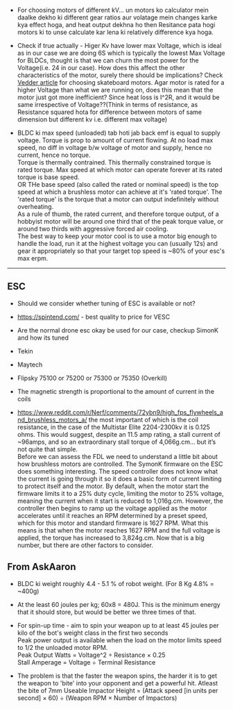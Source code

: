 - For choosing motors of different kV... un motors ko calculator mein daalke dekho ki different gear ratios aur volatage mein changes karke kya effect hoga, and heat output dekhna ho then Resitance pata hogi motors ki to unse calculate kar lena ki relatively difference kya hoga.

- Check if true actually - Higer Kv have lower max Voltage, which is ideal as in our case we are doing 6S which is typically the lowest Max Voltage for BLDCs, thought is that we can churn the most power for the Voltage(i.e. 24 in our case). How does this affect the other characteristics of the motor, surely there should be implications? Check [Vedder article](https://vedder.se/2014/10/chosing-the-right-bldc-motor-and-battery-setup-for-an-electric-skateboard/) for choosing skateboard motors. Agar motor is rated for a higher Voltage than what we are running on, does this mean that the motor just got more inefficient? Since heat loss is I^2R, and it would be same irrespective of Voltage??(Think in terms of resistance, as Resistance squared hota for difference between motors of same dimension but different kv i.e. different max voltage)

- BLDC ki max speed (unloaded) tab hoti jab back emf is equal to supply voltage. Torque is prop to amount of current flowing. At no load max speed, no diff in voltage b/w voltage of motor and supply, hence no current, hence no torque.\
Torque is thermally contrained. This thermally constrained torque is rated torque. Max speed at which motor can operate forever at its rated torque is base speed.\
OR THe base speed (also called the rated or nominal speed) is the top speed at which a brushless motor can achieve at it's 'rated torque'. The 'rated torque' is the torque that a motor can output indefinitely without overheating.\
As a rule of thumb, the rated current, and therefore torque output, of a hobbyist motor will be around one third that of the peak torque value, or around two thirds with aggressive forced air cooling.\
The best way to keep your motor cool is to use a motor big enough to handle the load, run it at the highest voltage you can (usually 12s) and gear it appropriately so that your target top speed is ~80% of your esc's max erpm.

---

## ESC
- Should we consider whether tuning of ESC is available or not?
- https://spintend.com/ - best quality to price for VESC
- Are the normal drone esc okay be used for our case, checkup SimonK and how its tuned
- Tekin
- Maytech
- Flipsky 75100 or 75200 or 75300 or 75350 (Overkill)

- The magnetic strength is proportional to the amount of current in the coils

- https://www.reddit.com/r/Nerf/comments/72ybn9/high_fps_flywheels_and_brushless_motors_a/
the most important of which is the coil resistance, in the case of the Multistar Elite 2204-2300kv it is 0.125 ohms. This would suggest, despite an 11.5 amp rating, a stall current of ~96amps, and so an extraordinary stall torque of 4,066g.cm… but it’s not quite that simple. \
Before we can assess the FDL we need to understand a little bit about how brushless motors are controlled. The SymonK firmware on the ESC does something interesting. The speed controller does not know what the current is going through it so it does a basic form of current limiting to protect itself and the motor. By default, when the motor start the firmware limits it to a 25% duty cycle, limiting the motor to 25% voltage, meaning the current when it start is reduced to 1,016g.cm. However, the controller then begins to ramp up the voltage applied as the motor accelerates until it reaches an RPM determined by a preset speed, which for this motor and standard firmware is 1627 RPM. What this means is that when the motor reaches 1627 RPM and the full voltage is applied, the torque has increased to 3,824g.cm. Now that is a big number, but there are other factors to consider.

## From AskAaron
- BLDC ki weight roughly 4.4 - 5.1 % of robot weight. (For 8 Kg 4.8% = ~400g)
- At the least 60 joules per kg; 60x8 = 480J. This is the minimum energy that it should store, but would be better we three times of that.
- For spin-up time -  aim to spin your weapon up to at least 45 joules per kilo of the bot's weight class in the first two seconds  
Peak power output is available when the load on the motor limits speed to 1/2 the unloaded motor RPM.  
Peak Output Watts = Voltage^2 ÷ Resistance × 0.25  
Stall Amperage = Voltage ÷ Terminal Resistance

- The problem is that the faster the weapon spins, the harder it is to get the weapon to 'bite' into your opponent and get a powerful hit. Atleast the bite of 7mm
Useable Impactor Height = (Attack speed [in units per second] × 60) ÷ (Weapon RPM × Number of Impactors)

